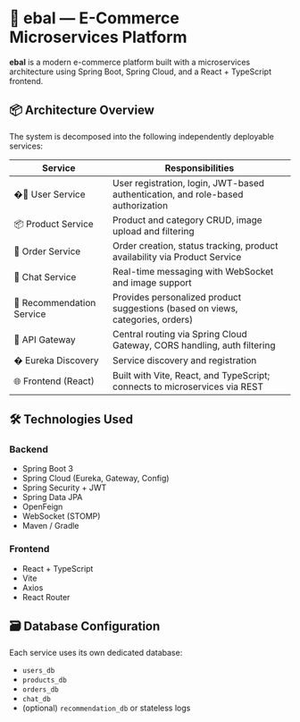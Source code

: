 # 🛒 ebal — E-Commerce Microservices Platform

**ebal** is a modern e-commerce platform built with a microservices architecture using Spring Boot, Spring Cloud, and a React + TypeScript frontend.

## 📦 Architecture Overview

The system is decomposed into the following independently deployable services:

| Service               | Responsibilities                                                                 |
|-----------------------|---------------------------------------------------------------------------------|
| �‍💼 User Service       | User registration, login, JWT-based authentication, and role-based authorization |
| 📦 Product Service     | Product and category CRUD, image upload and filtering                           |
| 🛒 Order Service       | Order creation, status tracking, product availability via Product Service       |
| 💬 Chat Service        | Real-time messaging with WebSocket and image support                            |
| 🧠 Recommendation Service | Provides personalized product suggestions (based on views, categories, orders) |
| 🚪 API Gateway         | Central routing via Spring Cloud Gateway, CORS handling, auth filtering         |
| �‍ Eureka Discovery     | Service discovery and registration                                              |
| 🌐 Frontend (React)    | Built with Vite, React, and TypeScript; connects to microservices via REST      |

## 🛠️ Technologies Used

### Backend
- Spring Boot 3
- Spring Cloud (Eureka, Gateway, Config)
- Spring Security + JWT
- Spring Data JPA
- OpenFeign
- WebSocket (STOMP)
- Maven / Gradle

### Frontend
- React + TypeScript
- Vite
- Axios
- React Router

## 🗃️ Database Configuration

Each service uses its own dedicated database:
- `users_db`
- `products_db`
- `orders_db`
- `chat_db`
- (optional) `recommendation_db` or stateless logs
